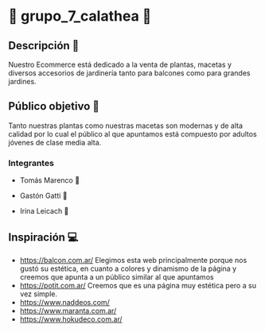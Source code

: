 # 🌻 grupo_7_calathea 🌻

## Descripción 🌹
Nuestro Ecommerce está dedicado a la venta de plantas, macetas y diversos accesorios de jardinería tanto para balcones como para grandes jardines. 
## Público objetivo 👤
Tanto nuestras plantas como nuestras macetas son modernas y de alta calidad por lo cual el público al que apuntamos está compuesto por adultos jóvenes de clase media alta.

### Integrantes

* Tomás Marenco 👦

* Gastón Gatti 👦

* Irina Leicach 👩
 

## Inspiración 💻

* https://balcon.com.ar/  Elegimos esta web principalmente porque nos gustó su estética, en cuanto a colores y dinamismo de la página y creemos que apunta a un público similar al que apuntamos 
* https://potit.com.ar/  Creemos que es una página  muy estética pero a su vez simple.
* https://www.naddeos.com/
* https://www.maranta.com.ar/ 
* https://www.hokudeco.com.ar/
